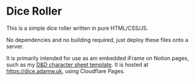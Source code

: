 # Dice Roller

This is a simple dice roller written in pure HTML/CSS/JS.

No dependencies and no building required, just deploy these files onto a server.

It is primarily intended for use as am embedded iFrame on Notion pages, such as my [D&D character sheet template](https://www.notion.so/awright/D-D-character-sheet-template-e4314276eb2d43d3a4e7dfa12ed0fbcf). It is hosted at https://dice.adamw.uk, using Cloudflare Pages.
